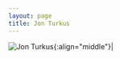 ```yaml
---
layout: page
title: Jon Turkus
---
```


![Jon Turkus](/images/People_Images/JonT.jpg){:align="middle"}|

